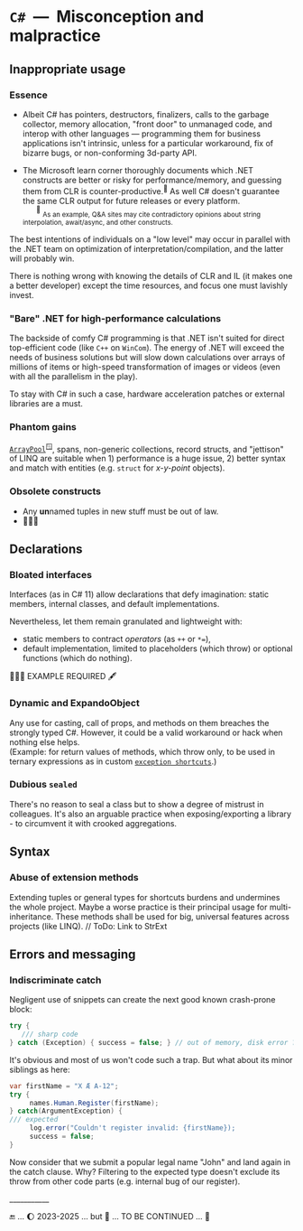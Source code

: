 # `C#`&nbsp;&nbsp;&mdash;&nbsp;&nbsp;Misconception and malpractice

## Inappropriate usage

### Essence 

* Albeit C# has pointers, destructors, finalizers, calls to the garbage collector, memory allocation, "front door" to unmanaged code, and interop with other languages — 
programming them for business applications isn't intrinsic, unless for a particular workaround, fix of bizarre bugs, or non-conforming 3d-party API.

* The Microsoft learn corner thoroughly documents which .NET constructs are better or risky for performance/memory, and guessing them from CLR is counter-productive.<sup>📍</sup> As well C# doesn't guarantee the same CLR output for future releases or every platform.\
&nbsp;&nbsp;&nbsp;&nbsp;&nbsp;&nbsp;<sup>📍</sup> <sub>As an example, Q&A sites may cite contradictory opinions about string interpolation, await/async, and other constructs.</sub>

The best intentions of individuals on a "low level" may occur in parallel with the .NET team on optimization of interpretation/compilation, and the latter will probably win.

There is nothing wrong with knowing the details of CLR and IL (it makes one a better developer) except the time resources, and focus one must lavishly invest.

### "Bare" .NET for high-performance calculations

The backside of comfy C# programming is that .NET isn't suited for direct top-efficient code (like `C++` on `WinCom`). The energy of .NET will exceed the needs of business solutions but will slow down calculations over arrays of millions of items or high-speed transformation of images or videos (even with all the parallelism in the play).

To stay with C# in such a case, hardware acceleration patches or external libraries are a must.

### Phantom gains

[`ArrayPool`](https://learn.microsoft.com/en-us/dotnet/api/system.buffers.arraypool-1)<sup>🪟</sup>, spans, non-generic collections, record structs, and "jettison" of LINQ are suitable when 1) performance is a huge issue, 2) better syntax and match with entities (e.g. `struct` for _x-y-point_ objects).

### Obsolete constructs

- Any **un**named tuples in new stuff must be out of law.
- 🚧🚧🚧

## Declarations

### Bloated interfaces

Interfaces (as in C#&nbsp;11) allow declarations that defy imagination: static members, internal classes, and default implementations.

Nevertheless, let them remain granulated and lightweight with:

* static members to contract _operators_ (as `++` or `*=`),
* default implementation, limited to placeholders (which throw) or optional functions (which do nothing).

🚧🚧🚧 EXAMPLE REQUIRED 🖋️


### Dynamic and ExpandoObject

Any use for casting, call of props, and methods on them breaches the strongly typed C#. However, it could be a valid workaround or hack when nothing else helps.\
(Example: for return values of methods, which throw only, to be used in ternary expressions as in custom 
[`exception shortcuts`](https://github.com/Kyriosity/use-dev/blob/main/src/TuttiFrutti/AbcCommu/Errors/_basal/%F0%9F%94%BAException.cs).)

### Dubious `sealed`

There's no reason to seal a class but to show a degree of mistrust in colleagues. It's also an arguable practice when exposing/exporting a library - to circumvent it with crooked aggregations.

## Syntax

### Abuse of extension methods

Extending tuples or general types for shortcuts burdens and undermines the whole project. Maybe a worse practice is their principal usage for multi-inheritance. 
These methods shall be used for big, universal features across projects (like LINQ). // ToDo: Link to StrExt

## Errors and messaging

### Indiscriminate catch

Negligent use of snippets can create the next good known crash-prone block:

```csharp
try { 
   /// sharp code
} catch (Exception) { success = false; } // out of memory, disk error ? sweep it under the carpet!
```

It's obvious and most of us won't code such a trap. But what about its minor siblings as here:

```csharp
var firstName = "X Æ A-12";
try {
     names.Human.Register(firstName);
} catch(ArgumentException) {
/// expected
     log.error("Couldn't register invalid: {firstName});
     success = false;
}

```

Now consider that we submit a popular legal name "John" and land again in the catch clause. Why?
Filtering to the expected type doesn't exclude its throw from other code parts (e.g. internal bug of our register). 

\___________

🔚 ... 🌔 2023-2025 ... but 🚧 ... TO BE CONTINUED ... 🚧
